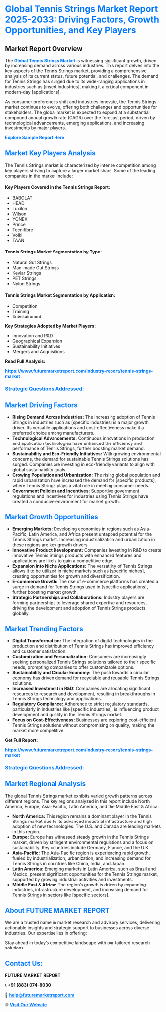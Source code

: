<h1 style="color: #007BFF;">Global Tennis Strings Market Report 2025-2033: Driving Factors, Growth Opportunities, and Key Players</h1>

<section id="overview">
<h2>Market Report Overview</h2>
<p>The <a href="https://www.futuremarketreport.com/industry-report/tennis-strings-market" style="color: #007BFF; text-decoration: none;"><strong>Global Tennis Strings Market</strong></a> is witnessing significant growth, driven by increasing demand across various industries. This report delves into the key aspects of the Tennis Strings market, providing a comprehensive analysis of its current status, future potential, and challenges. The demand for Tennis Strings has surged due to its wide-ranging applications in industries such as [insert industries], making it a critical component in modern-day [applications].</p>
<p>As consumer preferences shift and industries innovate, the Tennis Strings market continues to evolve, offering both challenges and opportunities for stakeholders. The global market is expected to expand at a substantial compound annual growth rate (CAGR) over the forecast period, driven by technological advancements, emerging applications, and increasing investments by major players.</p>
</section>

<section id="overview">
<p><a href="https://www.futuremarketreport.com/request-sample/reportId=107083" style="color: #007BFF; text-decoration: none;"><strong>Explore Sample Report Here</strong></a></p>
</section>

<section id="key-players">
<h2 style="color: #007BFF;">Market Key Players Analysis</h2>
<p>The Tennis Strings market is characterized by intense competition among key players striving to capture a larger market share. Some of the leading companies in the market include:</p>
<h4>Key Players Covered in the Tennis Strings Report:</h4>
<ul><li>BABOLAT</li><li>HEAD</li><li>Luxilon</li><li>Wilson</li><li>YONEX</li><li>Prince</li><li>Tecnifibre</li><li>Volkl</li><li>TAAN</li></ul>
<h4>Tennis Strings Market Segmentation by Type:</h4>
<ul><li>Natural Gut Strings</li><li>Man-made Gut Strings</li><li>Kevlar Strings</li><li>PET Strings</li><li>Nylon Strings</li></ul>

<h4>Tennis Strings Market Segmentation by Application:</h4>
<ul><li>Competition</li><li>Training</li><li>Entertainment</li></ul>
<p><strong>Key Strategies Adopted by Market Players:</strong></p>
<ul>
<li>Innovation and R&D</li>
<li>Geographical Expansion</li>
<li>Sustainability Initiatives</li>
<li>Mergers and Acquisitions</li>
</ul>
</section>

<section>
<p><strong>Read Full Analysis: </strong></p><a href="https://www.futuremarketreport.com/industry-report/tennis-strings-market" style="color: #007BFF; text-decoration: none;"><strong>https://www.futuremarketreport.com/industry-report/tennis-strings-market</strong></a>
<h3 style="color: #007BFF;">Strategic Questions Addressed:</h3>
</section>

<section id="driving-factors">
<h2 style="color: #007BFF;">Market Driving Factors</h2>
<ul>
<li><strong>Rising Demand Across Industries:</strong> The increasing adoption of Tennis Strings in industries such as [specific industries] is a major growth driver. Its versatile applications and cost-effectiveness make it a preferred choice among manufacturers.</li>
<li><strong>Technological Advancements:</strong> Continuous innovations in production and application technologies have enhanced the efficiency and performance of Tennis Strings, further boosting market demand.</li>
<li><strong>Sustainability and Eco-Friendly Initiatives:</strong> With growing environmental concerns, the demand for sustainable Tennis Strings solutions has surged. Companies are investing in eco-friendly variants to align with global sustainability goals.</li>
<li><strong>Growing Population and Urbanization:</strong> The rising global population and rapid urbanization have increased the demand for [specific products], where Tennis Strings plays a vital role in meeting consumer needs.</li>
<li><strong>Government Policies and Incentives:</strong> Supportive government regulations and incentives for industries using Tennis Strings have created a conducive environment for market growth.</li>
</ul>
</section>

<section id="growth-opportunities">
<h2 style="color: #007BFF;">Market Growth Opportunities</h2>
<ul>
<li><strong>Emerging Markets:</strong> Developing economies in regions such as Asia-Pacific, Latin America, and Africa present untapped potential for the Tennis Strings market. Increasing industrialization and urbanization in these regions are key growth drivers.</li>
<li><strong>Innovative Product Development:</strong> Companies investing in R&D to create innovative Tennis Strings products with enhanced features and applications are likely to gain a competitive edge.</li>
<li><strong>Expansion into Niche Applications:</strong> The versatility of Tennis Strings allows it to be utilized in niche markets such as [specific niches], creating opportunities for growth and diversification.</li>
<li><strong>E-commerce Growth:</strong> The rise of e-commerce platforms has created a surge in demand for Tennis Strings used in [specific applications], further boosting market growth.</li>
<li><strong>Strategic Partnerships and Collaborations:</strong> Industry players are forming partnerships to leverage shared expertise and resources, driving the development and adoption of Tennis Strings products globally.</li>
</ul>
</section>

<section id="trending-factors">
<h2 style="color: #007BFF;">Market Trending Factors</h2>
<ul>
<li><strong>Digital Transformation:</strong> The integration of digital technologies in the production and distribution of Tennis Strings has improved efficiency and customer satisfaction.</li>
<li><strong>Customization and Personalization:</strong> Consumers are increasingly seeking personalized Tennis Strings solutions tailored to their specific needs, prompting companies to offer customizable options.</li>
<li><strong>Sustainability and Circular Economy:</strong> The push towards a circular economy has driven demand for recyclable and reusable Tennis Strings solutions.</li>
<li><strong>Increased Investment in R&D:</strong> Companies are allocating significant resources to research and development, resulting in breakthroughs in Tennis Strings technology and applications.</li>
<li><strong>Regulatory Compliance:</strong> Adherence to strict regulatory standards, particularly in industries like [specific industries], is influencing product development and quality in the Tennis Strings market.</li>
<li><strong>Focus on Cost-Effectiveness:</strong> Businesses are exploring cost-efficient Tennis Strings solutions without compromising on quality, making the market more competitive.</li>
</ul>
</section>

<section>
<p><strong>Get Full Report: </strong></p><a href="https://www.futuremarketreport.com/industry-report/tennis-strings-market" style="color: #007BFF; text-decoration: none;"><strong>https://www.futuremarketreport.com/industry-report/tennis-strings-market</strong></a>
<h3 style="color: #007BFF;">Strategic Questions Addressed:</h3>
</section>


<section id="regional-analysis">
<h2 style="color: #007BFF;">Market Regional Analysis</h2>
<p>The global Tennis Strings market exhibits varied growth patterns across different regions. The key regions analyzed in this report include North America, Europe, Asia-Pacific, Latin America, and the Middle East & Africa:</p>
<ul>
<li><strong>North America:</strong> This region remains a dominant player in the Tennis Strings market due to its advanced industrial infrastructure and high adoption of new technologies. The U.S. and Canada are leading markets in this region.</li>
<li><strong>Europe:</strong> Europe has witnessed steady growth in the Tennis Strings market, driven by stringent environmental regulations and a focus on sustainability. Key countries include Germany, France, and the U.K.</li>
<li><strong>Asia-Pacific:</strong> The Asia-Pacific region is experiencing rapid growth, fueled by industrialization, urbanization, and increasing demand for Tennis Strings in countries like China, India, and Japan.</li>
<li><strong>Latin America:</strong> Emerging markets in Latin America, such as Brazil and Mexico, present significant opportunities for the Tennis Strings market, supported by growing industrial activities and investments.</li>
<li><strong>Middle East & Africa:</strong> The region’s growth is driven by expanding industries, infrastructure development, and increasing demand for Tennis Strings in sectors like [specific sectors].</li>
</ul>
</section>

<footer>
<h2 style="color: #007BFF;">About FUTURE MARKET REPORT</h2>
<p>We are a trusted name in market research and advisory services, delivering actionable insights and strategic support to businesses across diverse industries. Our expertise lies in offering:</p>

<p>Stay ahead in today’s competitive landscape with our tailored research solutions.</p>

<h2 style="color: #007BFF;">Contact Us:</h2>
<p><strong>FUTURE MARKET REPORT</strong></p>
<p>📞 <strong>+91 (883) 074-8030</strong></p>
<p>📧 <strong><a href="mailto:help@futuremarketreport.com" style="color: #007BFF;">help@futuremarketreport.com</a></strong></p>
<p>🌐 <strong><a href="https://www.futuremarketreport.com/" style="color: #007BFF;">Visit Our Website</a></strong></p>
</footer>